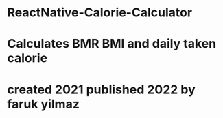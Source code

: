 # ReactNative-Calorie-Calculator
# Calculates BMR BMI and daily taken calorie
# created 2021 published 2022 by faruk yilmaz
